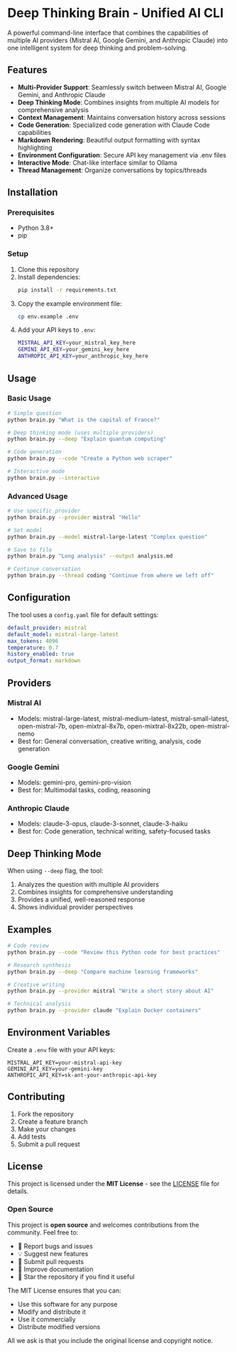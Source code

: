 # Deep Thinking Brain - Unified AI CLI

A powerful command-line interface that combines the capabilities of multiple AI providers (Mistral AI, Google Gemini, and Anthropic Claude) into one intelligent system for deep thinking and problem-solving.

## Features

- **Multi-Provider Support**: Seamlessly switch between Mistral AI, Google Gemini, and Anthropic Claude
- **Deep Thinking Mode**: Combines insights from multiple AI models for comprehensive analysis
- **Context Management**: Maintains conversation history across sessions
- **Code Generation**: Specialized code generation with Claude Code capabilities
- **Markdown Rendering**: Beautiful output formatting with syntax highlighting
- **Environment Configuration**: Secure API key management via .env files
- **Interactive Mode**: Chat-like interface similar to Ollama
- **Thread Management**: Organize conversations by topics/threads

## Installation

### Prerequisites
- Python 3.8+
- pip

### Setup
1. Clone this repository
2. Install dependencies:
   ```bash
   pip install -r requirements.txt
   ```
3. Copy the example environment file:
   ```bash
   cp env.example .env
   ```
4. Add your API keys to `.env`:
   ```bash
   MISTRAL_API_KEY=your_mistral_key_here
   GEMINI_API_KEY=your_gemini_key_here
   ANTHROPIC_API_KEY=your_anthropic_key_here
   ```

## Usage

### Basic Usage
```bash
# Simple question
python brain.py "What is the capital of France?"

# Deep thinking mode (uses multiple providers)
python brain.py --deep "Explain quantum computing"

# Code generation
python brain.py --code "Create a Python web scraper"

# Interactive mode
python brain.py --interactive
```

### Advanced Usage
```bash
# Use specific provider
python brain.py --provider mistral "Hello"

# Set model
python brain.py --model mistral-large-latest "Complex question"

# Save to file
python brain.py "Long analysis" --output analysis.md

# Continue conversation
python brain.py --thread coding "Continue from where we left off"
```

## Configuration

The tool uses a `config.yaml` file for default settings:

```yaml
default_provider: mistral
default_model: mistral-large-latest
max_tokens: 4096
temperature: 0.7
history_enabled: true
output_format: markdown
```

## Providers

### Mistral AI
- Models: mistral-large-latest, mistral-medium-latest, mistral-small-latest, open-mistral-7b, open-mixtral-8x7b, open-mixtral-8x22b, open-mistral-nemo
- Best for: General conversation, creative writing, analysis, code generation

### Google Gemini
- Models: gemini-pro, gemini-pro-vision
- Best for: Multimodal tasks, coding, reasoning

### Anthropic Claude
- Models: claude-3-opus, claude-3-sonnet, claude-3-haiku
- Best for: Code generation, technical writing, safety-focused tasks

## Deep Thinking Mode

When using `--deep` flag, the tool:
1. Analyzes the question with multiple AI providers
2. Combines insights for comprehensive understanding
3. Provides a unified, well-reasoned response
4. Shows individual provider perspectives

## Examples

```bash
# Code review
python brain.py --code "Review this Python code for best practices"

# Research synthesis
python brain.py --deep "Compare machine learning frameworks"

# Creative writing
python brain.py --provider mistral "Write a short story about AI"

# Technical analysis
python brain.py --provider claude "Explain Docker containers"
```

## Environment Variables

Create a `.env` file with your API keys:

```env
MISTRAL_API_KEY=your-mistral-api-key
GEMINI_API_KEY=your-gemini-key
ANTHROPIC_API_KEY=sk-ant-your-anthropic-api-key
```

## Contributing

1. Fork the repository
2. Create a feature branch
3. Make your changes
4. Add tests
5. Submit a pull request

## License

This project is licensed under the **MIT License** - see the [LICENSE](LICENSE) file for details.

### Open Source

This project is **open source** and welcomes contributions from the community. Feel free to:

- 🐛 Report bugs and issues
- 💡 Suggest new features
- 🔧 Submit pull requests
- 📖 Improve documentation
- 🌟 Star the repository if you find it useful

The MIT License ensures that you can:
- Use this software for any purpose
- Modify and distribute it
- Use it commercially
- Distribute modified versions

All we ask is that you include the original license and copyright notice. 